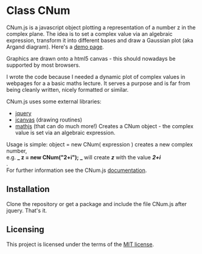 
#  Class CNum

CNum.js is a javascript object plotting a representation of a number z in the
complex plane. The idea is to set a complex value via an algebraic expression,
transform it into different bases and draw a Gaussian plot (aka Argand
diagram). Here's a [demo page](https://MarcusOettinger.github.io/CNum.js/ "Demo page").  
 
Graphics are drawn onto a html5 canvas - this should nowadays be supported by
most browsers.  
  
I wrote the code because I needed a dynamic plot of complex values in webpages
for a a basic maths lecture. It serves a purpose and is far from being cleanly
written, nicely formatted or similar.  
  
CNum.js uses some external libraries:
  * [jquery](http://jquery.org)
  * [jcanvas](http://calebevans.me/projects/jcanvas/) (drawing routines)
  * [mathjs](http://mathjs.org) (that can do much more!)
Creates a CNum object - the complex value is set via an algebraic expression.  
  
Usage is simple: object = new CNum( expression ) creates a new complex number,  
e.g. **_ z = new CNum("2+i"); _**    will create **_z_** with the value
**_2+i_**  
.  
For further information see the CNum.js [documentation](doc/index.html).

## Installation

Clone the repository or get a package and include the file CNum.js after
jquery. That's it.

## Licensing

This project is licensed under the terms of the 
[MIT license](LICENSE.md).
